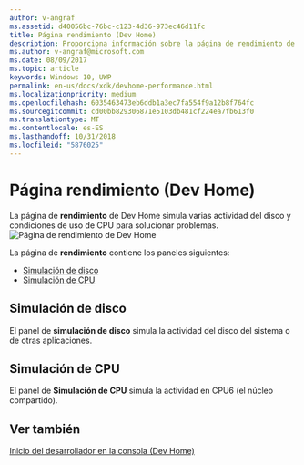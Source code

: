 ```yaml
---
author: v-angraf
ms.assetid: d40056bc-76bc-c123-4d36-973ec46d11fc
title: Página rendimiento (Dev Home)
description: Proporciona información sobre la página de rendimiento de la aplicación Dev Home para Xbox One.
ms.author: v-angraf@microsoft.com
ms.date: 08/09/2017
ms.topic: article
keywords: Windows 10, UWP
permalink: en-us/docs/xdk/devhome-performance.html
ms.localizationpriority: medium
ms.openlocfilehash: 6035463473eb6ddb1a3ec7fa554f9a12b8f764fc
ms.sourcegitcommit: cd00bb829306871e5103db481cf224ea7fb613f0
ms.translationtype: MT
ms.contentlocale: es-ES
ms.lasthandoff: 10/31/2018
ms.locfileid: "5876025"
---
```

# <a name="performance-page-dev-home"></a>Página rendimiento (Dev Home)
   
  
La página de **rendimiento** de Dev Home simula varias actividad del disco y condiciones de uso de CPU para solucionar problemas.   
 ![Página de rendimiento de Dev Home](images/devhome_performance.png)   
  
La página de **rendimiento** contiene los paneles siguientes:   
 
   *  [Simulación de disco](#ID4EEB)  
   *  [Simulación de CPU](#ID4EOB)  

 
<a id="ID4EEB"></a>

   

## <a name="disk-simulation"></a>Simulación de disco  
   
  
El panel de **simulación de disco** simula la actividad del disco del sistema o de otras aplicaciones.   
  
<a id="ID4EOB"></a>

   

## <a name="cpu-simulation"></a>Simulación de CPU  
   
  
El panel de **Simulación de CPU** simula la actividad en CPU6 (el núcleo compartido).   
  
<a id="ID4EYB"></a>

   

## <a name="see-also"></a>Ver también  
 [Inicio del desarrollador en la consola (Dev Home)](dev-home.md)

  